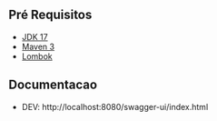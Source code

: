 ## Pré Requisitos

- [JDK 17](https://jdk.java.net/17)
- [Maven 3](https://maven.apache.org)
- [Lombok](https://projectlombok.org)

## Documentacao

 - DEV: http://localhost:8080/swagger-ui/index.html


